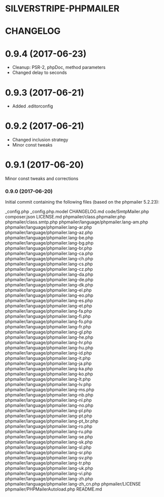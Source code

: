 SILVERSTRIPE-PHPMAILER
======================

# CHANGELOG

# 0.9.4 (2017-06-23)

* Cleanup: PSR-2, phpDoc, method parameters
* Changed delay to seconds

# 0.9.3 (2017-06-21)

* Added .editorconfig

# 0.9.2 (2017-06-21)

* Changed inclusion strategy
* Minor const tweaks

# 0.9.1 (2017-06-20)

Minor const tweaks and corrections

### 0.9.0 (2017-06-20)

Initial commit containing the following files (based on the phpmailer 5.2.23):

_config.php
_config.php.model
CHANGELOG.md
code/SmtpMailer.php
composer.json
LICENSE.md
phpmailer/class.phpmailer.php
phpmailer/class.smtp.php
phpmailer/language/phpmailer.lang-am.php
phpmailer/language/phpmailer.lang-ar.php
phpmailer/language/phpmailer.lang-az.php
phpmailer/language/phpmailer.lang-be.php
phpmailer/language/phpmailer.lang-bg.php
phpmailer/language/phpmailer.lang-br.php
phpmailer/language/phpmailer.lang-ca.php
phpmailer/language/phpmailer.lang-ch.php
phpmailer/language/phpmailer.lang-cs.php
phpmailer/language/phpmailer.lang-cz.php
phpmailer/language/phpmailer.lang-da.php
phpmailer/language/phpmailer.lang-de.php
phpmailer/language/phpmailer.lang-dk.php
phpmailer/language/phpmailer.lang-el.php
phpmailer/language/phpmailer.lang-eo.php
phpmailer/language/phpmailer.lang-es.php
phpmailer/language/phpmailer.lang-et.php
phpmailer/language/phpmailer.lang-fa.php
phpmailer/language/phpmailer.lang-fi.php
phpmailer/language/phpmailer.lang-fo.php
phpmailer/language/phpmailer.lang-fr.php
phpmailer/language/phpmailer.lang-gl.php
phpmailer/language/phpmailer.lang-he.php
phpmailer/language/phpmailer.lang-hr.php
phpmailer/language/phpmailer.lang-hu.php
phpmailer/language/phpmailer.lang-id.php
phpmailer/language/phpmailer.lang-it.php
phpmailer/language/phpmailer.lang-ja.php
phpmailer/language/phpmailer.lang-ka.php
phpmailer/language/phpmailer.lang-ko.php
phpmailer/language/phpmailer.lang-lt.php
phpmailer/language/phpmailer.lang-lv.php
phpmailer/language/phpmailer.lang-ms.php
phpmailer/language/phpmailer.lang-nb.php
phpmailer/language/phpmailer.lang-nl.php
phpmailer/language/phpmailer.lang-no.php
phpmailer/language/phpmailer.lang-pl.php
phpmailer/language/phpmailer.lang-pt.php
phpmailer/language/phpmailer.lang-pt_br.php
phpmailer/language/phpmailer.lang-ro.php
phpmailer/language/phpmailer.lang-ru.php
phpmailer/language/phpmailer.lang-se.php
phpmailer/language/phpmailer.lang-sk.php
phpmailer/language/phpmailer.lang-sl.php
phpmailer/language/phpmailer.lang-sr.php
phpmailer/language/phpmailer.lang-sv.php
phpmailer/language/phpmailer.lang-tr.php
phpmailer/language/phpmailer.lang-uk.php
phpmailer/language/phpmailer.lang-vi.php
phpmailer/language/phpmailer.lang-zh.php
phpmailer/language/phpmailer.lang-zh_cn.php
phpmailer/LICENSE
phpmailer/PHPMailerAutoload.php
README.md
